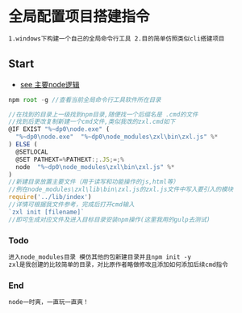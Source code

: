 # 全局配置项目搭建指令

```html
1.windows下构建一个自己的全局命令行工具 2.目的简单仿照类似cli搭建项目
```

## Start

- [see 主要node逻辑](./zxl/lib/index.js)

```js
npm root -g //查看当前全局命令行工具软件所在目录

//在找到的目录上一级找到npm目录,随便找一个后缀名是 .cmd的文件
//找到后更改复制新建一个cmd文件,类似我改的zxl.cmd如下
@IF EXIST "%~dp0\node.exe" (
  "%~dp0\node.exe"  "%~dp0\node_modules\zxl\bin\zxl.js" %*
) ELSE (
  @SETLOCAL
  @SET PATHEXT=%PATHEXT:;.JS;=;%
  node  "%~dp0\node_modules\zxl\bin\zxl.js" %*
)
//新建目录放置主要文件（用于读写和功能操作的js,html等）
//例在node_modules\zxl\lib\bin\zxl.js的zxl.js文件中写入要引入的模块
require('../lib/index')
//详情可根据我文件参考，完成后打开cmd输入
`zxl init [filename]`
//即可生成对应文件及进入目标目录安装npm操作(这里我用的gulp去测试)
```

### Todo

```html
进入node_modules目录 模仿其他的包新建目录并且npm init -y
zxl是我创建的比较简单的目录，对比原作者略做修改且添加如何添加后续cmd指令
```

### End

```html
node一时爽，一直玩一直爽！
```
